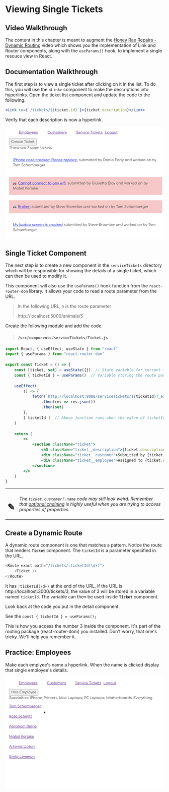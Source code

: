 # Viewing Single Tickets

## Video Walkthrough

The content in this chapter is meant to augment the [Honey Rae Repairs - Dynamic Routing](https://vimeo.com/581824615) video which shows you the implementation of Link and Router components, along with the `useParams()` hook, to implement a single resouce view in React.

## Documentation Walkthrough

The first step is to view a single ticket after clicking on it in the list. To do this, you will use the `<Link>` component to make the descriptions into hyperlinks. Open the ticket list component and update the code to the following.

```jsx
<Link to={`/tickets/${ticket.id}`}>{ticket.description}</Link>
```

Verify that each description is now a hyperlink.

<img src="./images/honey-rae-ticket-links.png" width="600px" alt="List of tickets with descriptions as hyperlinks" />


## Single Ticket Component

The next step is to create a new component in the `serviceTickets` directory which will be responsible for showing the details of a single ticket, which can then be used to modify it.

This component will also use the `useParams()` hook function from the `react-router-dom` library. It allows your code to read a route parameter from the URL.

> In the following URL, `5` is the route parameter
>
>   http://localhost:5000/animals/5

Create the following module and add the code.

> #### `/src/components/serviceTickets/Ticket.js`

```jsx
import React, { useEffect, useState } from "react"
import { useParams } from "react-router-dom"

export const Ticket = () => {
    const [ticket, set] = useState({})  // State variable for current ticket object
    const { ticketId } = useParams()  // Variable storing the route parameter

    useEffect(
        () => {
            fetch(`http://localhost:8088/serviceTickets/${ticketId}?_expand=customer&_expand=employee`)
                .then(res => res.json())
                .then(set)
        },
        [ ticketId ]  // Above function runs when the value of ticketId change
    )

    return (
        <>
            <section className="ticket">
                <h3 className="ticket__description">{ticket.description}</h3>
                <div className="ticket__customer">Submitted by {ticket.customer?.name}</div>
                <div className="ticket__employee">Assigned to {ticket.employee?.name}</div>
            </section>
        </>
    )
}
```

| | |
|:---:|:---|
| <h1>&#x270e;</h1> |  _The `ticket.customer?.name` code may still look weird. Remember that [optional chaining](https://www.geeksforgeeks.org/javascript-optional-chaining/) is highly useful when you are trying to access properties of properties._ |

## Create a Dynamic Route

A dynamic route component is one that matches a pattern. Notice the route that renders **`Ticket`** component. The `ticketId` is a parameter specified in the URL.

```js
<Route exact path="/tickets/:ticketId(\d+)">
    <Ticket />
</Route>
```

It has `:ticketId(\d+)` at the end of the URL. If the URL is http://localhost:3000/tickets/3, the value of 3 will be stored in a variable named `ticketId`. The variable can then be used inside **`Ticket`** component.

Look back at the code you put in the detail component.

See the `const { ticketId } = useParams();`

This is how you access the number 3 inside the component. It's part of the routing package (react-router-dom) you installed. Don't worry, that one's tricky. We'll help you remember it.

## Practice: Employees

Make each emplyee's name a hyperlink. When the name is clicked display that single employee's details.

![animation of displaying single employee details](./images/honey-rae-employee-detail.gif)